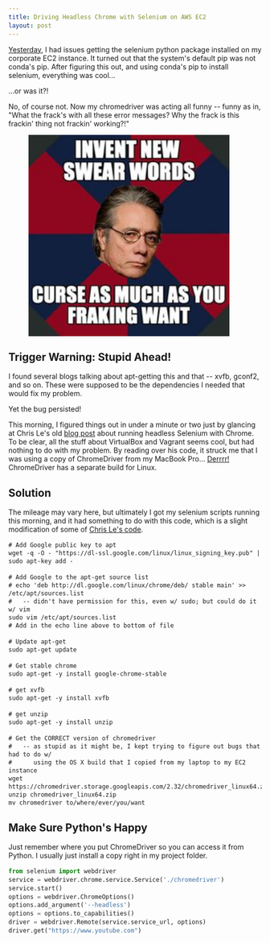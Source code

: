 ```yaml
---
title: Driving Headless Chrome with Selenium on AWS EC2
layout: post
---
```


[Yesterday](https://krbnite.github.io/Which-Pip-is-Right-for-You-on-Corporate-EC2/),
I had issues getting the selenium python package installed on my corporate EC2 instance.
It turned out that the system's default pip was not conda's pip. After figuring this out,
and using conda's pip to install selenium, everything was cool...

...or was it?!

No, of course not.  Now my chromedriver was acting all funny -- funny as in, "What the frack's 
with all these error messages? Why the frack is this frackin' thing not frackin' working?!"

<figure>
<img src="/images/battlestar-frack-meme.jpg" width="400vw" align="center">
</figure>

## Trigger Warning: Stupid Ahead!
I found several blogs talking about apt-getting this and that -- xvfb, gconf2, and so on. 
These were supposed to be the dependencies I needed that would fix my problem.

Yet the bug persisted!

This morning, I figured things out in under a minute or two just by glancing at Chris Le's old
[blog post](http://www.chrisle.me/2013/08/running-headless-selenium-with-chrome/) about 
running headless Selenium with Chrome.  To be clear, all the stuff about VirtualBox and Vagrant
seems cool, but had nothing to do with my problem.  By reading over his code, it struck me
that I was using a copy of ChromeDriver from my 
MacBook Pro...  [Derrrr!](https://chromedriver.storage.googleapis.com/index.html?path=2.33/)  ChromeDriver has a 
separate build for Linux.

## Solution
The mileage may vary here, but ultimately I got my selenium scripts running this morning, and it 
had something to do with this code, which is a slight modification of some of 
[Chris Le's code](http://www.chrisle.me/2013/08/running-headless-selenium-with-chrome/).

```
# Add Google public key to apt
wget -q -O - "https://dl-ssl.google.com/linux/linux_signing_key.pub" | sudo apt-key add -

# Add Google to the apt-get source list
# echo 'deb http://dl.google.com/linux/chrome/deb/ stable main' >> /etc/apt/sources.list
#   -- didn't have permission for this, even w/ sudo; but could do it w/ vim
sudo vim /etc/apt/sources.list
# Add in the echo line above to bottom of file

# Update apt-get
sudo apt-get update

# Get stable chrome
sudo apt-get -y install google-chrome-stable

# get xvfb
sudo apt-get -y install xvfb

# get unzip
sudo apt-get -y install unzip

# Get the CORRECT version of chromedriver
#   -- as stupid as it might be, I kept trying to figure out bugs that had to do w/
#      using the OS X build that I copied from my laptop to my EC2 instance
wget https://chromedriver.storage.googleapis.com/2.32/chromedriver_linux64.zip
unzip chromedriver_linux64.zip
mv chromedriver to/where/ever/you/want
```

## Make Sure Python's Happy
Just remember where you put ChromeDriver so you can access it from Python.  I usually just 
install a copy right in my project folder.

```python
from selenium import webdriver
service = webdriver.chrome.service.Service('./chromedriver')
service.start()  
options = webdriver.ChromeOptions()                
options.add_argument('--headless')
options = options.to_capabilities()
driver = webdriver.Remote(service.service_url, options)
driver.get("https://www.youtube.com")
```


